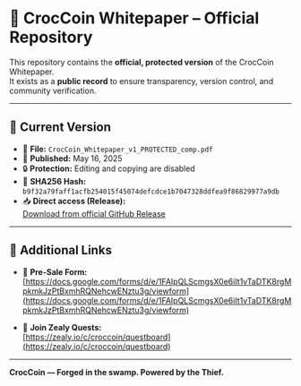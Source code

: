 # 🐊 CrocCoin Whitepaper – Official Repository

This repository contains the **official, protected version** of the CrocCoin Whitepaper.  
It exists as a **public record** to ensure transparency, version control, and community verification.

---

## 🧾 Current Version

- 📄 **File:** `CrocCoin_Whitepaper_v1_PROTECTED_comp.pdf`  
- 📅 **Published:** May 16, 2025  
- 🔒 **Protection:** Editing and copying are disabled  
- 🧬 **SHA256 Hash:** `b9f32a79faff1acfb254015f45074defcdce1b7047328ddfea9f86829977a9db`  
- 📥 **Direct access (Release):**  
  [Download from official GitHub Release](https://github.com/CrocCoin-git/CrocCoin-git/releases/download/%23working/CrocCoin_Whitepaper_v1_PROTECTED_comp.pdf)

---

## 🔗 Additional Links

- 📝 **Pre-Sale Form:**  
  [https://docs.google.com/forms/d/e/1FAIpQLScmgsX0e6iIt1vTaDTK8rgMpkmkJzPtBxmhRQNehcwENztu3g/viewform](https://docs.google.com/forms/d/e/1FAIpQLScmgsX0e6iIt1vTaDTK8rgMpkmkJzPtBxmhRQNehcwENztu3g/viewform)

- 🎯 **Join Zealy Quests:**  
  [https://zealy.io/c/croccoin/questboard](https://zealy.io/c/croccoin/questboard)

---

**CrocCoin — Forged in the swamp. Powered by the Thief.**
